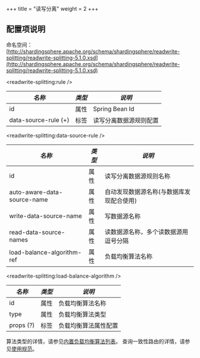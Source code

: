 +++
title = "读写分离"
weight = 2
+++

## 配置项说明

命名空间：[http://shardingsphere.apache.org/schema/shardingsphere/readwrite-splitting/readwrite-splitting-5.1.0.xsd](http://shardingsphere.apache.org/schema/shardingsphere/readwrite-splitting/readwrite-splitting-5.1.0.xsd)

\<readwrite-splitting:rule />

| *名称*                | *类型* | *说明*           |
| -------------------- | ------ | --------------- |
| id                   | 属性   | Spring Bean Id   |
| data-source-rule (+) | 标签   | 读写分离数据源规则配置 |

\<readwrite-splitting:data-source-rule />

| *名称*                     | *类型* | *说明*                          |
| -------------------------- | ----- | ------------------------------- |
| id                         | 属性  | 读写分离数据源规则名称             |
| auto-aware-data-source-name| 属性  | 自动发现数据源名称(与数据库发现配合使用)                      |
| write-data-source-name     | 属性  | 写数据源名称                      |
| read-data-source-names     | 属性  | 读数据源名称，多个读数据源用逗号分隔 |
| load-balance-algorithm-ref | 属性  | 负载均衡算法名称                   |


\<readwrite-splitting:load-balance-algorithm />

| *名称*     | *类型* | *说明*           |
| --------- | ----- | ---------------- |
| id        | 属性  | 负载均衡算法名称    |
| type      | 属性  | 负载均衡算法类型    |
| props (?) | 标签  | 负载均衡算法属性配置 |

算法类型的详情，请参见[内置负载均衡算法列表](/cn/user-manual/shardingsphere-jdbc/builtin-algorithm/load-balance)。
查询一致性路由的详情，请参见[使用规范](/cn/features/readwrite-splitting/use-norms)。
